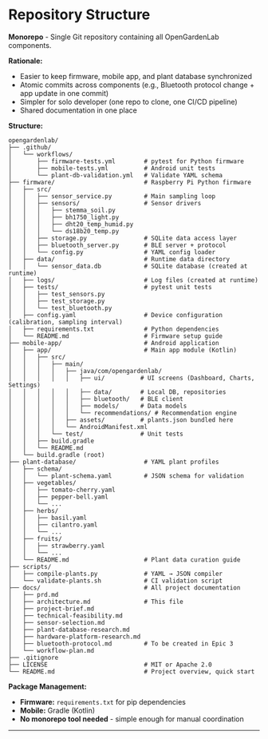 # Repository Structure

**Monorepo** - Single Git repository containing all OpenGardenLab components.

**Rationale:**
- Easier to keep firmware, mobile app, and plant database synchronized
- Atomic commits across components (e.g., Bluetooth protocol change + app update in one commit)
- Simpler for solo developer (one repo to clone, one CI/CD pipeline)
- Shared documentation in one place

**Structure:**

```
opengardenlab/
├── .github/
│   └── workflows/
│       ├── firmware-tests.yml        # pytest for Python firmware
│       ├── mobile-tests.yml          # Android unit tests
│       └── plant-db-validation.yml   # Validate YAML schema
├── firmware/                         # Raspberry Pi Python firmware
│   ├── src/
│   │   ├── sensor_service.py         # Main sampling loop
│   │   ├── sensors/                  # Sensor drivers
│   │   │   ├── stemma_soil.py
│   │   │   ├── bh1750_light.py
│   │   │   ├── dht20_temp_humid.py
│   │   │   └── ds18b20_temp.py
│   │   ├── storage.py                # SQLite data access layer
│   │   ├── bluetooth_server.py       # BLE server + protocol
│   │   └── config.py                 # YAML config loader
│   ├── data/                         # Runtime data directory
│   │   └── sensor_data.db            # SQLite database (created at runtime)
│   ├── logs/                         # Log files (created at runtime)
│   ├── tests/                        # pytest unit tests
│   │   ├── test_sensors.py
│   │   ├── test_storage.py
│   │   └── test_bluetooth.py
│   ├── config.yaml                   # Device configuration (calibration, sampling interval)
│   ├── requirements.txt              # Python dependencies
│   └── README.md                     # Firmware setup guide
├── mobile-app/                       # Android application
│   ├── app/                          # Main app module (Kotlin)
│   │   ├── src/
│   │   │   ├── main/
│   │   │   │   ├── java/com/opengardenlab/
│   │   │   │   │   ├── ui/          # UI screens (Dashboard, Charts, Settings)
│   │   │   │   │   ├── data/        # Local DB, repositories
│   │   │   │   │   ├── bluetooth/   # BLE client
│   │   │   │   │   ├── models/      # Data models
│   │   │   │   │   └── recommendations/ # Recommendation engine
│   │   │   │   ├── assets/          # plants.json bundled here
│   │   │   │   └── AndroidManifest.xml
│   │   │   └── test/                # Unit tests
│   │   ├── build.gradle
│   │   └── README.md
│   └── build.gradle (root)
├── plant-database/                   # YAML plant profiles
│   ├── schema/
│   │   └── plant-schema.yaml         # JSON schema for validation
│   ├── vegetables/
│   │   ├── tomato-cherry.yaml
│   │   ├── pepper-bell.yaml
│   │   └── ...
│   ├── herbs/
│   │   ├── basil.yaml
│   │   ├── cilantro.yaml
│   │   └── ...
│   ├── fruits/
│   │   ├── strawberry.yaml
│   │   └── ...
│   └── README.md                     # Plant data curation guide
├── scripts/
│   ├── compile-plants.py             # YAML → JSON compiler
│   └── validate-plants.sh            # CI validation script
├── docs/                             # All project documentation
│   ├── prd.md
│   ├── architecture.md               # This file
│   ├── project-brief.md
│   ├── technical-feasibility.md
│   ├── sensor-selection.md
│   ├── plant-database-research.md
│   ├── hardware-platform-research.md
│   ├── bluetooth-protocol.md         # To be created in Epic 3
│   └── workflow-plan.md
├── .gitignore
├── LICENSE                           # MIT or Apache 2.0
└── README.md                         # Project overview, quick start
```

**Package Management:**
- **Firmware:** `requirements.txt` for pip dependencies
- **Mobile:** Gradle (Kotlin)
- **No monorepo tool needed** - simple enough for manual coordination

---
